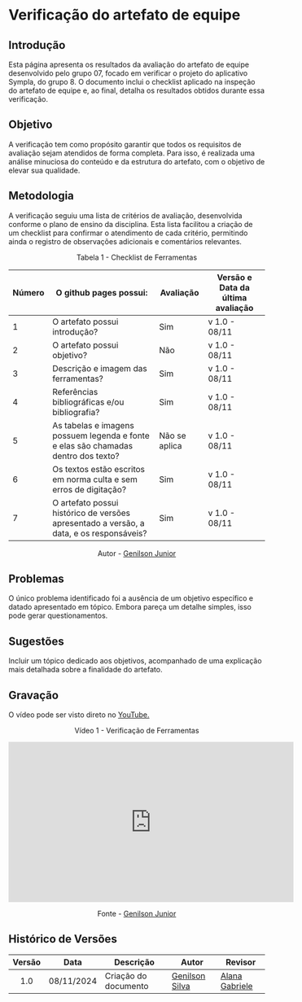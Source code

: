 # Verificação do artefato de equipe

## Introdução
Esta página apresenta os resultados da avaliação do artefato de equipe desenvolvido pelo grupo 07, focado em verificar o projeto do aplicativo Sympla, do grupo 8. O documento inclui o checklist aplicado na inspeção do artefato de equipe e, ao final, detalha os resultados obtidos durante essa verificação.

## Objetivo
A verificação tem como propósito garantir que todos os requisitos de avaliação sejam atendidos de forma completa. Para isso, é realizada uma análise minuciosa do conteúdo e da estrutura do artefato, com o objetivo de elevar sua qualidade.

## Metodologia
A verificação seguiu uma lista de critérios de avaliação, desenvolvida conforme o plano de ensino da disciplina. Esta lista facilitou a criação de um checklist para confirmar o atendimento de cada critério, permitindo ainda o registro de observações adicionais e comentários relevantes.

<div style="text-align: center">
<p>Tabela 1 - Checklist de Ferramentas</p>
</div>

| Número | O github pages possui: | Avaliação | Versão e Data da última avaliação |
|--------|-------------------------|-----------|-----------------------------------|
| 1      | O artefato possui introdução? |   Sim       | v 1.0 - 08/11                   |
| 2      | O artefato possui objetivo? |       Não     | v 1.0 - 08/11                   |
| 3      | Descrição e imagem das ferramentas? | Sim  | v 1.0 - 08/11                   |
| 4      | Referências bibliográficas e/ou bibliografia? | Sim| v 1.0 - 08/11                   |
| 5      | As tabelas e imagens possuem legenda e fonte e elas são chamadas dentro dos texto? |Não se aplica | v 1.0 - 08/11 |
| 6      | Os textos estão escritos em norma culta e sem erros de digitação? | Sim| v 1.0 - 08/11 |
| 7      | O artefato possui histórico de versões apresentado a versão, a data, e os responsáveis? |Sim | v 1.0 - 08/11 |

<p style="text-align: center;">Autor - <a href="https://github.com/GenilsonJrs">Genilson Junior</a></p>

## Problemas
O único problema identificado foi a ausência de um objetivo específico e datado apresentado em tópico. Embora pareça um detalhe simples, isso pode gerar questionamentos.

## Sugestões
Incluir um tópico dedicado aos objetivos, acompanhado de uma explicação mais detalhada sobre a finalidade do artefato.

## Gravação

<p >O vídeo pode ser visto direto no <a href="https://www.youtube.com/watch?v=NDltUM5PDgI">YouTube.</a></p>

<div style="text-align: center">
<p>Vídeo 1 - Verificação de Ferramentas</p>
</div>

<iframe width="560" height="315" src="https://www.youtube.com/embed/NDltUM5PDgI?si=f5cnJjCnDYeLf_R9" title="YouTube video player" frameborder="0" allow="accelerometer; autoplay; clipboard-write; encrypted-media; gyroscope; picture-in-picture; web-share" referrerpolicy="strict-origin-when-cross-origin" allowfullscreen></iframe>

<p style="text-align: center;">Fonte - <a href="https://github.com/GenilsonJrs">Genilson Junior</a></p>

## Histórico de Versões

| Versão | Data       | Descrição            | Autor                                            | Revisor                                            |
| :----: | ---------- | -------------------- | ------------------------------------------------ | -------------------------------------------------- |
|  1.0   | 08/11/2024 | Criação do documento | [Genilson Silva](https://github.com/GenilsonJrs) | [Alana Gabriele](https://github.com/alanagabriele) |
